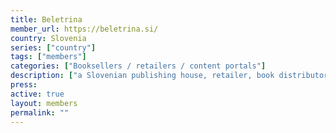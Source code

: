 ```yaml
---
title: Beletrina
member_url: https://beletrina.si/
country: Slovenia
series: ["country"] 
tags: ["members"]
categories: ["Booksellers / retailers / content portals"] 
description: ["a Slovenian publishing house, retailer, book distributor and technical service provider."]
press:
active: true
layout: members 
permalink: ""
---
```

